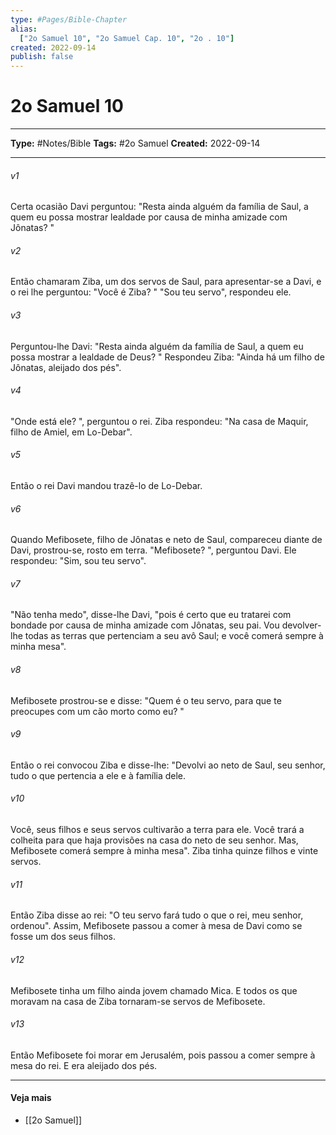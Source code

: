 ```yaml
---
type: #Pages/Bible-Chapter
alias:
  ["2o Samuel 10", "2o Samuel Cap. 10", "2o . 10"]
created: 2022-09-14
publish: false
---
```


# 2o Samuel 10

---

**Type:** #Notes/Bible
**Tags:** #2o Samuel
**Created:** 2022-09-14

---

###### v1
Certa ocasião Davi perguntou: "Resta ainda alguém da família de Saul, a quem eu possa mostrar lealdade por causa de minha amizade com Jônatas? "
###### v2
Então chamaram Ziba, um dos servos de Saul, para apresentar-se a Davi, e o rei lhe perguntou: "Você é Ziba? " "Sou teu servo", respondeu ele.
###### v3
Perguntou-lhe Davi: "Resta ainda alguém da família de Saul, a quem eu possa mostrar a lealdade de Deus? " Respondeu Ziba: "Ainda há um filho de Jônatas, aleijado dos pés".
###### v4
"Onde está ele? ", perguntou o rei. Ziba respondeu: "Na casa de Maquir, filho de Amiel, em Lo-Debar".
###### v5
Então o rei Davi mandou trazê-lo de Lo-Debar.
###### v6
Quando Mefibosete, filho de Jônatas e neto de Saul, compareceu diante de Davi, prostrou-se, rosto em terra. "Mefibosete? ", perguntou Davi. Ele respondeu: "Sim, sou teu servo".
###### v7
"Não tenha medo", disse-lhe Davi, "pois é certo que eu tratarei com bondade por causa de minha amizade com Jônatas, seu pai. Vou devolver-lhe todas as terras que pertenciam a seu avô Saul; e você comerá sempre à minha mesa".
###### v8
Mefibosete prostrou-se e disse: "Quem é o teu servo, para que te preocupes com um cão morto como eu? "
###### v9
Então o rei convocou Ziba e disse-lhe: "Devolvi ao neto de Saul, seu senhor, tudo o que pertencia a ele e à família dele.
###### v10
Você, seus filhos e seus servos cultivarão a terra para ele. Você trará a colheita para que haja provisões na casa do neto de seu senhor. Mas, Mefibosete comerá sempre à minha mesa". Ziba tinha quinze filhos e vinte servos.
###### v11
Então Ziba disse ao rei: "O teu servo fará tudo o que o rei, meu senhor, ordenou". Assim, Mefibosete passou a comer à mesa de Davi como se fosse um dos seus filhos.
###### v12
Mefibosete tinha um filho ainda jovem chamado Mica. E todos os que moravam na casa de Ziba tornaram-se servos de Mefibosete.
###### v13
Então Mefibosete foi morar em Jerusalém, pois passou a comer sempre à mesa do rei. E era aleijado dos pés.


---

#### Veja mais

- [[2o Samuel]]
